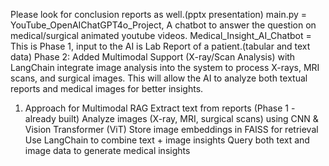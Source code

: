 Please look for conclusion reports as well.(pptx presentation)
main.py = YouTube_OpenAIChatGPT4o_Project, A chatbot to answer the question on medical/surgical animated youtube videos. 
Medical_Insight_AI_Chatbot = This is Phase 1, input to the AI is Lab Report of a patient.(tabular and text data)
Phase 2: Added Multimodal Support (X-ray/Scan Analysis) with LangChain
integrate image analysis into the system to process X-rays, MRI scans, and surgical images. This will allow the AI to analyze both textual reports and medical images for better insights.

 1. Approach for Multimodal RAG
 Extract text from reports (Phase 1 - already built)
 Analyze images (X-ray, MRI, surgical scans) using CNN & Vision Transformer (ViT)
 Store image embeddings in FAISS for retrieval
 Use LangChain to combine text + image insights
 Query both text and image data to generate medical insights
